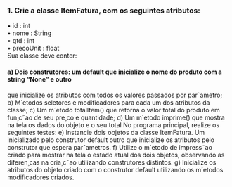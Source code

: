 ### 1. Crie a classe ItemFatura, com os seguintes atributos:
• id : int <br>
• nome : String <br>
• qtd : int <br>
• precoUnit : float <br>
Sua classe deve conter: <br>
#### a) Dois construtores: um default que inicialize o nome do produto com a string “None” e outro
que inicialize os atributos com todos os valores passados por parˆametro;
b) M´etodos seletores e modificadores para cada um dos atributos da classe;
c) Um m´etodo totalItem() que retorna o valor total do produto em fun¸c˜ao de seu pre¸co e
quantidade;
d) Um m´etodo imprime() que mostra na tela os dados do objeto e o seu total
No programa principal, realize os seguintes testes:
e) Instancie dois objetos da classe ItemFatura. Um inicializado pelo construtor default outro
que inicialize os atributos pelo construtor que espera parˆametros.
f) Utilize o m´etodo de impress˜ao criado para mostrar na tela o estado atual dos dois objetos,
observando as diferen¸cas na cria¸c˜ao utilizando construtores distintos.
g) Inicialize os atributos do objeto criado com o construtor default utilizando os m´etodos modificadores criados.